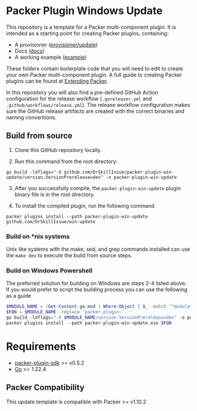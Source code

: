# Packer Plugin Windows Update

This repository is a template for a Packer multi-component plugin. It is intended as a starting point for creating Packer plugins, containing:
- A provisioner ([provisioner/update](provisioner/update))
- Docs ([docs](docs))
- A working example ([example](example))

These folders contain boilerplate code that you will need to edit to create your own Packer multi-component plugin.
A full guide to creating Packer plugins can be found at [Extending Packer](https://www.packer.io/docs/plugins/creation).

In this repository you will also find a pre-defined GitHub Action configuration for the release workflow
(`.goreleaser.yml` and `.github/workflows/release.yml`). The release workflow configuration makes sure the GitHub
release artifacts are created with the correct binaries and naming conventions.

## Build from source

1. Clone this GitHub repository locally.

2. Run this command from the root directory: 
```shell 
go build -ldflags="-X github.com/DrSkillIssue/packer-plugin-win-update/version.VersionPrerelease=dev" -o packer-plugin-win-update
```

3. After you successfully compile, the `packer-plugin-win-update` plugin binary file is in the root directory. 

4. To install the compiled plugin, run the following command 
```shell
packer plugins install --path packer-plugin-win-update github.com/DrSkillIssue/win-update
```

### Build on *nix systems
Unix like systems with the make, sed, and grep commands installed can use the `make dev` to execute the build from source steps. 

### Build on Windows Powershell
The preferred solution for building on Windows are steps 2-4 listed above.
If you would prefer to script the building process you can use the following as a guide

```powershell
$MODULE_NAME = (Get-Content go.mod | Where-Object { $_ -match "^module"  }) -replace 'module ',''
$FQN = $MODULE_NAME -replace 'packer-plugin-',''
go build -ldflags="-X $MODULE_NAME/version.VersionPrerelease=dev" -o packer-plugin-win-update.exe
packer plugins install --path packer-plugin-win-update.exe $FQN
```

# Requirements

-	[packer-plugin-sdk](https://github.com/hashicorp/packer-plugin-sdk) >= v0.5.2
-	[Go](https://golang.org/doc/install) >= 1.22.4

## Packer Compatibility
This update template is compatible with Packer >= v1.10.2
